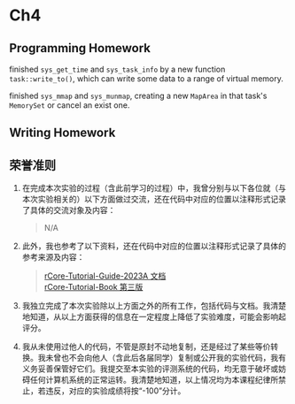 # Ch4

## Programming Homework

finished `sys_get_time` and `sys_task_info` by a new function `task::write_to()`, which can write some data to a range of virtual memory.

finished `sys_mmap` and `sys_munmap`, creating a new `MapArea` in that task's `MemorySet` or cancel an exist one.

## Writing Homework

## 荣誉准则

1. 在完成本次实验的过程（含此前学习的过程）中，我曾分别与以下各位就（与本次实验相关的）以下方面做过交流，还在代码中对应的位置以注释形式记录了具体的交流对象及内容：
    > N/A

1. 此外，我也参考了以下资料，还在代码中对应的位置以注释形式记录了具体的参考来源及内容：
    > [rCore-Tutorial-Guide-2023A 文档](https://learningos.cn/rCore-Tutorial-Guide-2023A/index.html)  
    > [rCore-Tutorial-Book 第三版](https://rcore-os.cn/rCore-Tutorial-Book-v3/)

1. 我独立完成了本次实验除以上方面之外的所有工作，包括代码与文档。我清楚地知道，从以上方面获得的信息在一定程度上降低了实验难度，可能会影响起评分。

1. 我从未使用过他人的代码，不管是原封不动地复制，还是经过了某些等价转换。我未曾也不会向他人（含此后各届同学）复制或公开我的实验代码，我有义务妥善保管好它们。我提交至本实验的评测系统的代码，均无意于破坏或妨碍任何计算机系统的正常运转。我清楚地知道，以上情况均为本课程纪律所禁止，若违反，对应的实验成绩将按“-100”分计。